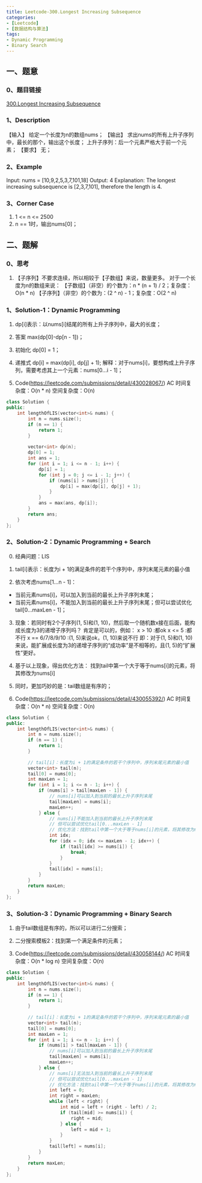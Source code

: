 ```yaml
---
title: Leetcode-300.Longest Increasing Subsequence
categories: 
- [Leetcode]
- [数据结构与算法]
tags: 
- Dynamic Programming
- Binary Search
---
```


## 一、题意

### 0、题目链接
[300.Longest Increasing Subsequence](https://leetcode.com/problems/longest-increasing-subsequence/)

### 1、Description
【输入】
给定一个长度为n的数组nums；
【输出】
求出nums的所有上升子序列中，最长的那个，输出这个长度；
上升子序列：后一个元素严格大于前一个元素；
【要求】
无；

### 2、Example
Input: nums = [10,9,2,5,3,7,101,18]
Output: 4
Explanation: The longest increasing subsequence is [2,3,7,101], therefore the length is 4.

<!-- more -->

### 3、Corner Case
1. 1 <= n <= 2500
2. n == 1时，输出nums[0]；

## 二、题解

### 0、思考
1. 【子序列】不要求连续，所以相较于【子数组】来说，数量更多。
对于一个长度为n的数组来说：
【子数组】（非空）的个数为：n * (n + 1) / 2；复杂度：O(n * n)
【子序列】（非空）的个数为：(2 ^ n) - 1；复杂度：O(2 ^ n)

### 1、Solution-1：Dynamic Programming
1. dp[i]表示：以nums[i]结尾的所有上升子序列中，最大的长度；

2. 答案
max(dp[0]-dp[n - 1])；

3. 初始化
dp[0] = 1；

4. 递推式
dp[i] = max(dp[i], dp[j] + 1);
解释：对于nums[i]，要想构成上升子序列，需要考虑其上一个元素：nums[0...i - 1]；

5. Code(https://leetcode.com/submissions/detail/430028067/)
AC
时间复杂度：O(n * n)
空间复杂度：O(n)
```C++
class Solution {
public:
    int lengthOfLIS(vector<int>& nums) {
        int n = nums.size();
        if (n == 1) {
            return 1;
        }
        
        vector<int> dp(n);
        dp[0] = 1;
        int ans = 1;
        for (int i = 1; i <= n - 1; i++) {
            dp[i] = 1;
            for (int j = 0; j <= i - 1; j++) {
                if (nums[i] > nums[j]) {
                    dp[i] = max(dp[i], dp[j] + 1);
                }
            }
            ans = max(ans, dp[i]);
        }
        return ans;
    }
};
```

### 2、Solution-2：Dynamic Programming + Search
0. 经典问题：LIS

1. tail[i]表示：长度为i + 1的满足条件的若干个序列中，序列末尾元素的最小值

2. 依次考虑nums[1...n - 1]：
* 当前元素nums[i]，可以加入到当前的最长上升子序列末尾；
* 当前元素nums[i]，不能加入到当前的最长上升子序列末尾；但可以尝试优化tail[0...maxLen - 1]；

3. 现象：若同时有2个子序列(1, 5)和(1, 10)，然后取一个随机数x接在后面，能构成长度为3的递增子序列吗？
肯定是可以的，例如：
x > 10 :都ok
x <= 5 :都不行
x == 6/7/8/9/10 :(1, 5)来说ok，(1, 10)来说不行
即：对于(1, 5)和(1, 10)来说，能扩展成长度为3的递增子序列的“成功率”是不相等的，且(1, 5)的“扩展性”更好。

4. 基于以上现象，得出优化方法：
找到tail中第一个大于等于nums[i]的元素，将其修改为nums[i]

5. 同时，更加巧妙的是：tail数组是有序的；

6. Code(https://leetcode.com/submissions/detail/430055392/)
AC
时间复杂度：O(n * n)
空间复杂度：O(n)
```C++
class Solution {
public:
    int lengthOfLIS(vector<int>& nums) {
        int n = nums.size();
        if (n == 1) {
            return 1;
        }
        
        // tail[i]：长度为i + 1的满足条件的若干个序列中，序列末尾元素的最小值
        vector<int> tail(n);
        tail[0] = nums[0];
        int maxLen = 1; 
        for (int i = 1; i <= n - 1; i++) {
            if (nums[i] > tail[maxLen - 1]) {
                // nums[i]可以加入到当前的最长上升子序列末尾
                tail[maxLen] = nums[i];
                maxLen++;
            } else {
                // nums[i]不能加入到当前的最长上升子序列末尾
                // 但可以尝试优化tail[0...maxLen - 1]
                // 优化方法：找到tail中第一个大于等于nums[i]的元素，将其修改为nums[i]
                int idx;
                for (idx = 0; idx <= maxLen - 1; idx++) {
                    if (tail[idx] >= nums[i]) {
                        break;
                    }
                }
                tail[idx] = nums[i];
            }
        }
        return maxLen;
    }
};
```

### 3、Solution-3：Dynamic Programming + Binary Search
1. 由于tail数组是有序的，所以可以进行二分搜索；

2. 二分搜索模板2：找到第一个满足条件的元素；

3. Code(https://leetcode.com/submissions/detail/430058144/)
AC
时间复杂度：O(n * log n)
空间复杂度：O(n)
```C++
class Solution {
public:
    int lengthOfLIS(vector<int>& nums) {
        int n = nums.size();
        if (n == 1) {
            return 1;
        }
        
        // tail[i]：长度为i + 1的满足条件的若干个序列中，序列末尾元素的最小值
        vector<int> tail(n);
        tail[0] = nums[0];
        int maxLen = 1; 
        for (int i = 1; i <= n - 1; i++) {
            if (nums[i] > tail[maxLen - 1]) {
                // nums[i]可以加入到当前的最长上升子序列末尾
                tail[maxLen] = nums[i];
                maxLen++;
            } else {
                // nums[i]无法加入到当前的最长上升子序列末尾
                // 但可以尝试优化tail[0...maxLen - 1]
                // 优化方法：找到tail中第一个大于等于nums[i]的元素，将其修改为nums[i]
                int left = 0;
                int right = maxLen;
                while (left < right) {
                    int mid = left + (right - left) / 2;
                    if (tail[mid] >= nums[i]) {
                        right = mid;
                    } else {
                        left = mid + 1;
                    }
                }
                tail[left] = nums[i];
            }
        }
        return maxLen;
    }
};
```
